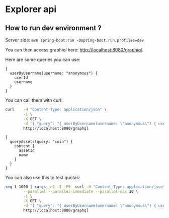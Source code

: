 # Explorer api

## How to run dev environment ?

Server side:
`mvn spring-boot:run -Dspring-boot.run.profiles=dev`

You can then access graphiql here: [http://localhost:8080/graphiql](http://localhost:8080/graphiql).

Here are some queries you can use:

```
{
  userByUsername(username: "anonymous") {
    userId
    username
  }
}
```

You can call them with curl:

```bash
curl    -H "Content-Type: application/json" \
        -i \
        -X GET \
        -d '{ "query": "{ userByUsername(username: \"anonymous\") { userId username } }" }' \
        http://localhost:8080/graphql
```

```
{
  queryAssets(query: "coin") {
    content {
      assetId
      name
    }
  }
}
```

You can also use this to test quotas:

```bash
seq 1 1000 | xargs -n1 -I -P5  curl -H "Content-Type: application/json" \
        --parallel --parallel-immediate --parallel-max 10 \
        -i \
        -X GET \
        -d '{ "query": "{ userByUsername(username: \"anonymous\") { userId username } }" }' \
        http://localhost:8080/graphql
```  

 